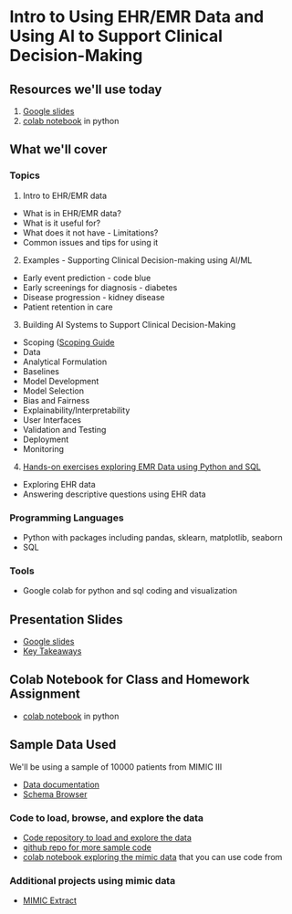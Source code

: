 # Intro to Using EHR/EMR Data and Using AI to Support Clinical Decision-Making

## Resources we'll use today

1. [Google slides](https://docs.google.com/presentation/d/1Bk8Yekf7cBXFCMYb-1tN3NNmi9EyC_V3/edit#slide=id.p1)
2. [colab notebook](explore_emr.ipynb) in python

   
## What we'll cover

### Topics
1. Intro to EHR/EMR data
 - What is in EHR/EMR data?
 - What is it useful for?
 - What does it not have - Limitations?
 - Common issues and tips for using it

2. Examples - Supporting Clinical Decision-making using AI/ML
 - Early event prediction - code blue
 - Early screenings for diagnosis - diabetes
 - Disease progression - kidney disease
 - Patient retention in care

3. Building AI Systems to Support Clinical Decision-Making
 - Scoping ([Scoping Guide](http://www.datasciencepublicpolicy.org/our-work/tools-guides/data-science-project-scoping-guide/)
 - Data
 - Analytical Formulation
 - Baselines
 - Model Development
 - Model Selection
 - Bias and Fairness
 - Explainability/Interpretability
 - User Interfaces 
 - Validation and Testing
 - Deployment
 - Monitoring

4. [Hands-on exercises exploring EMR Data using Python and SQL](explore_emr.ipynb)
 - Exploring EHR data
 - Answering descriptive questions using EHR data

### Programming Languages
 - Python with packages including pandas, sklearn, matplotlib, seaborn
 - SQL

### Tools
 - Google colab for python and sql coding and visualization

## Presentation Slides
 - [Google slides](https://docs.google.com/presentation/d/1Bk8Yekf7cBXFCMYb-1tN3NNmi9EyC_V3/edit#slide=id.p1)
 - [Key Takeaways](https://docs.google.com/presentation/d/1aqGmefFjk2sbSAhOKrv6lxW02-EML15o/edit#slide=id.p1)

## Colab Notebook for Class and Homework Assignment
- [colab notebook](explore_emr.ipynb) in python

## Sample Data Used
We'll be using a sample of 10000 patients from MIMIC III
 - [Data documentation](https://mimic.mit.edu/docs/iii/)
 - [Schema Browser](https://mit-lcp.github.io/mimic-schema-spy/index.html)

### Code to load, browse, and explore the data
 - [Code repository to load and explore the data](https://github.com/MIT-lcp/mimic-code)
 - [github repo for more sample code](https://github.com/EarlGlynn/MIMIC-III-Exploration)
 - [colab notebook exploring the mimic data](https://colab.research.google.com/github/ponder-org/ponder-notebooks/blob/main/duckdb/example/MIMIC-III%20Health%20Record%20Analysis.ipynb#scrollTo=7e8bc7a0-bd28-4006-9fb0-cb666b71b623) that you can use code from

### Additional projects using mimic data
 - [MIMIC Extract](https://github.com/MLforHealth/MIMIC_Extract)
